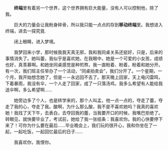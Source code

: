　　**终端**里有着另一个世界，这个世界拥有巨大能量，没有人可以控制他，除了我。
  
　　巨大的力量会让我粉身碎骨，所以我只能一点点的存到**移动终端**里。我想进入终端，进去一探究竟.
  

　　闭上眼睛，进入梦境。
  

　　我梦回来小学，那时候我我天真无邪，我和我同桌关系还挺好，只是，后来的事情消失了。她叫蕾，我似乎是喜欢她，在我眼中，她是一个可爱的小女孩，成绩也好，真羡慕啊。和她坐同桌感觉是种煎熬，我一直盼着、盼着，盼着和她分开。有一次，我们班主任举办了一个活动，“同桌拍卖会”，我们分开了。一个星期，一个月，我开始想念她了，但是－－永远回不去了。那天晚上回家，天上电闪雷鸣，下着暴雨，我没有伞，一个人走了回家，成了一只落汤鸡，我多么希望有人能给我送伞啊，多么希望啊......
  
　　她旁边多了个人，也是转学来的，那个人叫孟，他一点一点的，夺走了蕾，夺走了我的心，夺走了我。酸啊，为什么那么酸，我不是不喜欢她吗？我真的喜欢她！我找了天下午，去表白，去夺回我的蕾，当我要开口的时候，我嘴巴拒绝了。转眼见，就快要毕业了，考试前，她给了我一张纸条：我喜欢你。我的心快要停下来了！可你为什么要在最后......毕业晚会上，我们玩的很开心，我和你坐在了一起，一起吃饭，一起回忆最后的日子......

　　我喜欢你，我恨你。
